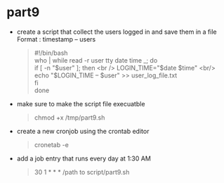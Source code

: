 # part9

* create a script that collect the users logged in and save them in a file Format : timestamp – users
  > #!/bin/bash <br/>
  > who | while read -r user tty date time _; do <br />
  >  if [ -n "$user" ]; then <br />
  >   LOGIN_TIME="$date $time" <br/>
  >   echo "$LOGIN_TIME – $user" >> user_log_file.txt <br/>
  >  fi <br/>
  > done <br />

* make sure to make the script file execuatble 
  > chmod +x /tmp/part9.sh 

* create a new cronjob using the crontab editor 
  > cronetab -e

* add a job entry that runs every day at 1:30 AM 
  > 30 1 * * * /path to script/part9.sh 
